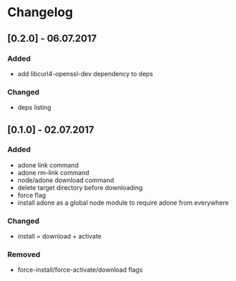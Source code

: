 # Changelog

## [0.2.0] - 06.07.2017
### Added
- add libcurl4-openssl-dev dependency to deps

### Changed
- deps listing

## [0.1.0] - 02.07.2017
### Added
- adone link command
- adone rm-link command
- node/adone download command
- delete target directory before downloading
- force flag
- install adone as a global node module to require adone from everywhere

### Changed
- install = download + activate

### Removed
- force-install/force-activate/download flags